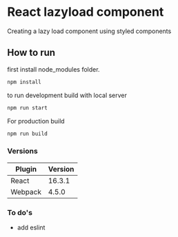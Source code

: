 # React lazyload component

Creating a lazy load component using styled components

## How to run

first install node_modules folder.
```sh
npm install
```

to run development build with local server
```sh
npm run start
```

For production build
```sh
npm run build
```

### Versions

| Plugin | Version |
| ------ | ------ |
| React | 16.3.1 |
| Webpack | 4.5.0 |

### To do's

* add eslint